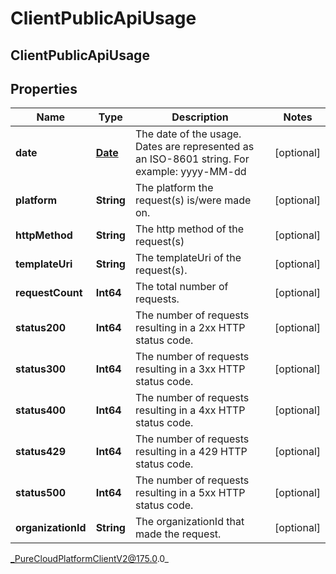 # ClientPublicApiUsage

## ClientPublicApiUsage

## Properties

|Name | Type | Description | Notes|
|------------ | ------------- | ------------- | -------------|
| **date** | [**Date**](Date) | The date of the usage. Dates are represented as an ISO-8601 string. For example: yyyy-MM-dd | [optional] |
| **platform** | **String** | The platform the request(s) is/were made on. | [optional] |
| **httpMethod** | **String** | The http method of the request(s) | [optional] |
| **templateUri** | **String** | The templateUri of the request(s). | [optional] |
| **requestCount** | **Int64** | The total number of requests. | [optional] |
| **status200** | **Int64** | The number of requests resulting in a 2xx HTTP status code. | [optional] |
| **status300** | **Int64** | The number of requests resulting in a 3xx HTTP status code. | [optional] |
| **status400** | **Int64** | The number of requests resulting in a 4xx HTTP status code. | [optional] |
| **status429** | **Int64** | The number of requests resulting in a 429 HTTP status code. | [optional] |
| **status500** | **Int64** | The number of requests resulting in a 5xx HTTP status code. | [optional] |
| **organizationId** | **String** | The organizationId that made the request. | [optional] |



_PureCloudPlatformClientV2@175.0.0_
